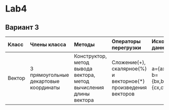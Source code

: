 # Lab4
## Вариант 3
| Класс | Члены класса | Методы | Операторы перегрузки | Исходные данные |Результаты|
|:---------|:---------|:---------|:---------|:---------|:---------:|
| Вектор | 3 прямоугольные декартовые координаты |Конструктор, метод вывода вектора, метод вычисления длины вектора | Сложение(+), скалярное(%) и векторное(*) произведения векторов |a={ax,ay,az}, b={bx,by,bz},c={cx,cy,cz} |r=(a+b)%c,<br>t=(a+c)*c,<br>Найти длины исходных и результирующего векторов|
